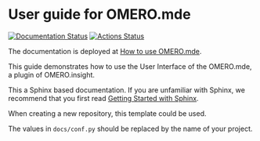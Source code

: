 # User guide for OMERO.mde

[![Documentation Status](https://readthedocs.org/projects/omero-guide-mde/badge/?version=latest)](https://omero-guides.readthedocs.io/en/latest/mde/docs/index.html)
[![Actions Status](https://github.com/ome/omero-guide-mde/workflows/sphinx/badge.svg)](https://github.com/ome/omero-guide-mde/actions)

The documentation is deployed at [How to use OMERO.mde](https://omero-guides.readthedocs.io/en/latest/mde/docs/index.html).

This guide demonstrates how to use the User Interface of the OMERO.mde, a plugin of OMERO.insight.


This a Sphinx based documentation. 
If you are unfamiliar with Sphinx, we recommend that you first read 
[Getting Started with Sphinx](https://docs.readthedocs.io/en/stable/intro/getting-started-with-sphinx.html).

When creating a new repository, this template could be used.

The values in ``docs/conf.py`` should be replaced by the name of your project.
